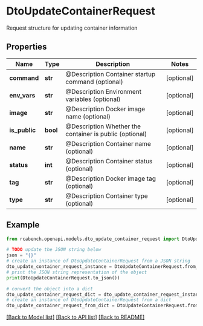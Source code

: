# DtoUpdateContainerRequest

Request structure for updating container information

## Properties

Name | Type | Description | Notes
------------ | ------------- | ------------- | -------------
**command** | **str** | @Description Container startup command (optional) | [optional] 
**env_vars** | **str** | @Description Environment variables (optional) | [optional] 
**image** | **str** | @Description Docker image name (optional) | [optional] 
**is_public** | **bool** | @Description Whether the container is public (optional) | [optional] 
**name** | **str** | @Description Container name (optional) | [optional] 
**status** | **int** | @Description Container status (optional) | [optional] 
**tag** | **str** | @Description Docker image tag (optional) | [optional] 
**type** | **str** | @Description Container type (optional) | [optional] 

## Example

```python
from rcabench.openapi.models.dto_update_container_request import DtoUpdateContainerRequest

# TODO update the JSON string below
json = "{}"
# create an instance of DtoUpdateContainerRequest from a JSON string
dto_update_container_request_instance = DtoUpdateContainerRequest.from_json(json)
# print the JSON string representation of the object
print(DtoUpdateContainerRequest.to_json())

# convert the object into a dict
dto_update_container_request_dict = dto_update_container_request_instance.to_dict()
# create an instance of DtoUpdateContainerRequest from a dict
dto_update_container_request_from_dict = DtoUpdateContainerRequest.from_dict(dto_update_container_request_dict)
```
[[Back to Model list]](../README.md#documentation-for-models) [[Back to API list]](../README.md#documentation-for-api-endpoints) [[Back to README]](../README.md)


